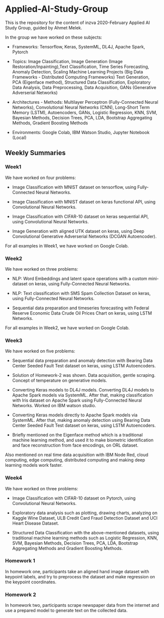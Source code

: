 # Applied-AI-Study-Group

This is the repository for the content of inzva 2020-February Applied AI Study Group, guided by Ahmet Melek.

In the group we have worked on these subjects:

* Frameworks: Tensorflow, Keras, SystemML, DL4J, Apache Spark, Pytorch

* Topics: Image Classification, Image Generation (Image Restoration/Inpainting),Text Classification, Time Series Forecasting, Anomaly Detection, Scaling Machine Learning Projects (Big Data Frameworks - Distributed Computing Frameworks)  Text Generation, PCA (Eigenface method), Structured Data Classification, Exploratory Data Analysis, Data Preprocessing, Data Acquisition, GANs (Generative Adverserial Networks)

* Architectures - Methods: Multilayer Perceptron (Fully-Connected Neural Networks), Convolutional Neural Networks (CNN), Long-Short Term Memory (LSTM), Autoencoders, GANs, Logistic Regression, KNN, SVM, Bayesian Methods, Decision Trees, PCA, LDA, Bootstrap Aggregating Methods, Gradient Boosting Methods

* Environments: Google Colab, IBM Watson Studio, Jupyter Notebook (Local)

## Weekly Summaries

### Week1

We have worked on four problems:

* Image Classification with MNIST dataset on tensorflow, using Fully-Connected Neural Networks.

* Image Classification with MNIST dataset on keras functional API, using Convolutional Neural Networks.

* Image Classification with CIFAR-10 dataset on keras sequential API, using Convolutional Neural Networks.

* Image Generation with aligned UTK dataset on keras, using Deep Convolutional Generative Adverserial Networks (DCGAN Autoencoder). 

For all examples in Week1, we have worked on Google Colab.

### Week2

We have worked on three problems:

* NLP: Word Embeddings and latent space operations with a custom mini-dataset on keras, using Fully-Connected Neural Networks.

* NLP: Text classification with SMS Spam Collection Dataset on keras, using Fully-Connected Neural Networks. 

* Sequential data preparation and timeseries forecasting with Federal Reserve Economic Data Crude Oil Prices Chart on keras, using LSTM Networks. 



For all examples in Week2, we have worked on Google Colab.

### Week3

We have worked on five problems:

* Sequential data preparation and anomaly detection with Bearing Data Center Seeded Fault Test dataset on keras, using LSTM Autoencoders.

* Solution of Homework-2 was shown. Data acquisition, gentle scraping. Concept of temperature on generative models.

* Converting Keras models to DL4J models. Converting DL4J models to Apache Spark models via SystemML. After that, making classification with Iris dataset on Apache Spark using Fully-Connected Neural Networks. Worked on IBM watson studio.

* Converting Keras models directly to Apache Spark models via SystemML. After that, making anomaly detection using Bearing Data Center Seeded Fault Test dataset on keras, using LSTM Autoencoders.

* Briefly mentioned on the Eigenface method which is a traditional machine learning method, and used it to make biometric identification and face reconstruction from face encodings, on ORL dataset.

Also mentioned on real time data acquisition with IBM Node Red, cloud computing, edge computing, distributed computing and making deep learning models work faster.

### Week4

We have worked on three problems:

* Image Classification with CIFAR-10 dataset on Pytorch, using Convolutional Neural Networks.

* Exploratory data analysis such as plotting, drawing charts, analyzing on Kaggle Wine Dataset, ULB Credit Card Fraud Detection Dataset and UCI Heart Disease Dataset.

* Structured Data Classification with the above-mentioned datasets, using traditional machine learning methods such as Logistic Regression, KNN, SVM, Bayesian Methods, Decision Trees, PCA, LDA, Bootstrap Aggregating Methods and Gradient Boosting Methods.


### Homework 1

In homework one, participants take an aligned hand image dataset with keypoint labels, and try to preprocess the dataset and make regression on the keypoint coordinates.


### Homework 2

In homework two, participants scrape newspaper data from the internet and use a prepared model to generate text on the collected data.


